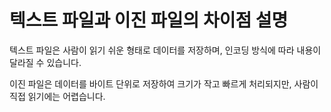 # 텍스트 파일과 이진 파일의 차이점 설명

텍스트 파일은 사람이 읽기 쉬운 형태로 데이터를 저장하며, 인코딩 방식에 따라 내용이 달라질 수 있습니다.

이진 파일은 데이터를 바이트 단위로 저장하여 크기가 작고 빠르게 처리되지만, 사람이 직접 읽기에는 어렵습니다.
